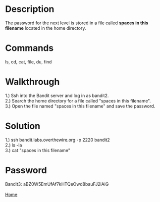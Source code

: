 # Description
The password for the next level is stored in a file called **spaces in this filename** located in the home directory.
# Commands
ls, cd, cat, file, du, find
# Walkthrough
1.) Ssh into the Bandit server and log in as bandit2. <br />
2.) Search the home directory for a file called "spaces in this filename". <br />
3.) Open the file named "spaces in this filename" and save the password.
# Solution
1.) ssh bandit.labs.overthewire.org -p 2220 bandit2 <br />
2.) ls -la <br />
3.) cat "spaces in this filename"
# Password
Bandit3: aBZ0W5EmUfAf7kHTQeOwd8bauFJ2lAiG <br /> <br />
[Home](https://github.com/Spagoooti/OverTheWire-Bandit/blob/main/README.md)
